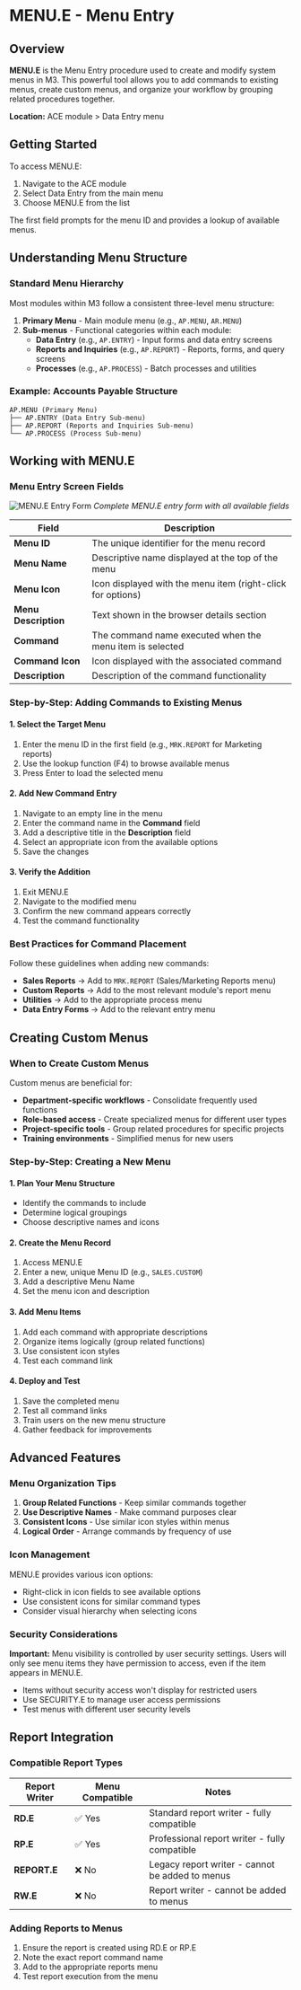 # MENU.E - Menu Entry

<PageHeader />

## Overview

**MENU.E** is the Menu Entry procedure used to create and modify system menus in M3. This powerful tool allows you to add commands to existing menus, create custom menus, and organize your workflow by grouping related procedures together.

**Location:** ACE module > Data Entry menu

## Getting Started

To access MENU.E:
1. Navigate to the ACE module
2. Select Data Entry from the main menu
3. Choose MENU.E from the list

The first field prompts for the menu ID and provides a lookup of available menus.

<!-- ![MENU.E Main Screen](./MENU-E-main-screen.png) -->
<!-- *MENU.E main entry screen showing the Menu ID field and lookup functionality* -->

## Understanding Menu Structure

### Standard Menu Hierarchy

Most modules within M3 follow a consistent three-level menu structure:

1. **Primary Menu** - Main module menu (e.g., `AP.MENU`, `AR.MENU`)
2. **Sub-menus** - Functional categories within each module:
   - **Data Entry** (e.g., `AP.ENTRY`) - Input forms and data entry screens
   - **Reports and Inquiries** (e.g., `AP.REPORT`) - Reports, forms, and query screens  
   - **Processes** (e.g., `AP.PROCESS`) - Batch processes and utilities

### Example: Accounts Payable Structure

```
AP.MENU (Primary Menu)
├── AP.ENTRY (Data Entry Sub-menu)
├── AP.REPORT (Reports and Inquiries Sub-menu)
└── AP.PROCESS (Process Sub-menu)
```

<!-- ![Menu Structure Example](./menu-structure-example.png) -->
<!-- *Visual representation of the standard M3 menu hierarchy* -->

## Working with MENU.E

### Menu Entry Screen Fields

![MENU.E Entry Form](./MENU-E-entry-form.jpg)
*Complete MENU.E entry form with all available fields*

| Field | Description |
|-------|-------------|
| **Menu ID** | The unique identifier for the menu record |
| **Menu Name** | Descriptive name displayed at the top of the menu |
| **Menu Icon** | Icon displayed with the menu item (right-click for options) |
| **Menu Description** | Text shown in the browser details section |
| **Command** | The command name executed when the menu item is selected |
| **Command Icon** | Icon displayed with the associated command |
| **Description** | Description of the command functionality |

### Step-by-Step: Adding Commands to Existing Menus

#### 1. Select the Target Menu
1. Enter the menu ID in the first field (e.g., `MRK.REPORT` for Marketing reports)
2. Use the lookup function (F4) to browse available menus
3. Press Enter to load the selected menu

<!-- ![Menu Selection](./menu-selection.png) -->
<!-- *Selecting a target menu using the lookup function* -->

#### 2. Add New Command Entry
1. Navigate to an empty line in the menu
2. Enter the command name in the **Command** field
3. Add a descriptive title in the **Description** field
4. Select an appropriate icon from the available options
5. Save the changes

<!-- ![Adding Command](./adding-command.png) -->
<!-- *Adding a new command to an existing menu* -->

#### 3. Verify the Addition
1. Exit MENU.E
2. Navigate to the modified menu
3. Confirm the new command appears correctly
4. Test the command functionality

### Best Practices for Command Placement

Follow these guidelines when adding new commands:

- **Sales Reports** → Add to `MRK.REPORT` (Sales/Marketing Reports menu)
- **Custom Reports** → Add to the most relevant module's report menu
- **Utilities** → Add to the appropriate process menu
- **Data Entry Forms** → Add to the relevant entry menu

<!-- ![Menu Best Practices](./menu-best-practices.png) -->
<!-- *Visual guide showing proper command placement across different menu types* -->

## Creating Custom Menus

### When to Create Custom Menus

Custom menus are beneficial for:
- **Department-specific workflows** - Consolidate frequently used functions
- **Role-based access** - Create specialized menus for different user types
- **Project-specific tools** - Group related procedures for specific projects
- **Training environments** - Simplified menus for new users

### Step-by-Step: Creating a New Menu

#### 1. Plan Your Menu Structure
- Identify the commands to include
- Determine logical groupings
- Choose descriptive names and icons

#### 2. Create the Menu Record
1. Access MENU.E
2. Enter a new, unique Menu ID (e.g., `SALES.CUSTOM`)
3. Add a descriptive Menu Name
4. Set the menu icon and description

<!-- ![Creating Custom Menu](./creating-custom-menu.png) -->
<!-- *Creating a new custom menu with proper naming conventions* -->

#### 3. Add Menu Items
1. Add each command with appropriate descriptions
2. Organize items logically (group related functions)
3. Use consistent icon styles
4. Test each command link

#### 4. Deploy and Test
1. Save the completed menu
2. Test all command links
3. Train users on the new menu structure
4. Gather feedback for improvements

<!-- ![Custom Menu Example](./custom-menu-example.png) -->
<!-- *Example of a well-organized custom menu for sales operations* -->

## Advanced Features

### Menu Organization Tips

1. **Group Related Functions** - Keep similar commands together
2. **Use Descriptive Names** - Make command purposes clear
3. **Consistent Icons** - Use similar icon styles within menus
4. **Logical Order** - Arrange commands by frequency of use

### Icon Management

MENU.E provides various icon options:
- Right-click in icon fields to see available options
- Use consistent icons for similar command types
- Consider visual hierarchy when selecting icons

<!-- ![Icon Selection](./icon-selection.png) -->
<!-- *Icon selection interface showing available options* -->

### Security Considerations

**Important:** Menu visibility is controlled by user security settings. Users will only see menu items they have permission to access, even if the item appears in MENU.E.

- Items without security access won't display for restricted users
- Use SECURITY.E to manage user access permissions
- Test menus with different user security levels

## Report Integration

### Compatible Report Types

| Report Writer | Menu Compatible | Notes |
|---------------|----------------|-------|
| **RD.E** | ✅ Yes | Standard report writer - fully compatible |
| **RP.E** | ✅ Yes | Professional report writer - fully compatible |
| **REPORT.E** | ❌ No | Legacy report writer - cannot be added to menus |
| **RW.E** | ❌ No | Report writer - cannot be added to menus |

### Adding Reports to Menus

1. Ensure the report is created using RD.E or RP.E
2. Note the exact report command name
3. Add to the appropriate reports menu
4. Test report execution from the menu

<!-- ![Report Integration](./report-integration.png) -->
<!-- *Adding reports to menus with proper command syntax* -->



<PageFooter />

